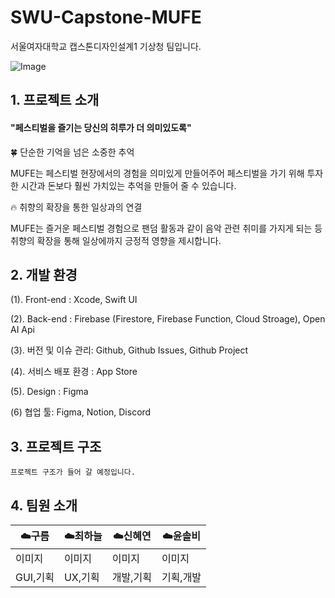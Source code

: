 # SWU-Capstone-MUFE
서울여자대학교 캡스톤디자인설계1 기상청 팀입니다.

![Image](https://github.com/user-attachments/assets/1a367599-80cf-4116-ac94-c61b7274f63f)


## 1. 프로젝트 소개

#### "페스티벌을 즐기는 당신의 히루가 더 의미있도록"

🍀 단순한 기억을 넘은 소중한 추억

MUFE는 페스티벌 현장에서의 경험을 의미있게 만들어주어 페스티벌을 가기 위해 투자한 시간과 돈보다 훨씬 가치있는 추억을 만들어 줄 수 있습니다.

🔥 취향의 확장을 통한 일상과의 연결

MUFE는 즐거운 페스티벌 경험으로 팬덤 활동과 같이 음악 관련 취미를 가지게 되는 등 취향의 확장을 통해 일상에까지 긍정적 영향을 제시합니다.


## 2. 개발 환경

(1). Front-end : Xcode, Swift UI

(2). Back-end :  Firebase (Firestore, Firebase Function, Cloud Stroage), Open AI Api

(3). 버전 및 이슈 관리: Github, Github Issues, Github Project

(4). 서비스 배포 환경 : App Store

(5). Design : Figma

(6) 협업 툴: Figma, Notion, Discord


## 3. 프로젝트 구조

~~~~
프로젝트 구조가 들어 갈 예정입니다.
~~~~

## 4. 팀원 소개

|☁️구름|☁️최하늘|☁️신혜연|☁️윤솔비|
|---|---|---|---|
|이미지|이미지|이미지|이미지|
|GUI,기획|UX,기획|개발,기획|기획,개발|
